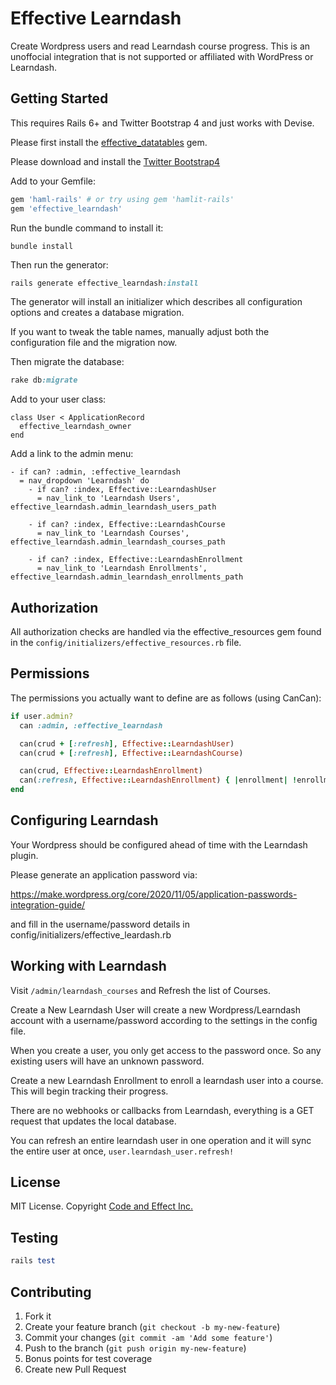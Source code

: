 # Effective Learndash

Create Wordpress users and read Learndash course progress. This is an unoffocial integration that is not supported or affiliated with WordPress or Learndash.

## Getting Started

This requires Rails 6+ and Twitter Bootstrap 4 and just works with Devise.

Please first install the [effective_datatables](https://github.com/code-and-effect/effective_datatables) gem.

Please download and install the [Twitter Bootstrap4](http://getbootstrap.com)

Add to your Gemfile:

```ruby
gem 'haml-rails' # or try using gem 'hamlit-rails'
gem 'effective_learndash'
```

Run the bundle command to install it:

```console
bundle install
```

Then run the generator:

```ruby
rails generate effective_learndash:install
```

The generator will install an initializer which describes all configuration options and creates a database migration.

If you want to tweak the table names, manually adjust both the configuration file and the migration now.

Then migrate the database:

```ruby
rake db:migrate
```

Add to your user class:

```
class User < ApplicationRecord
  effective_learndash_owner
end
```

Add a link to the admin menu:

```haml
- if can? :admin, :effective_learndash
  = nav_dropdown 'Learndash' do
    - if can? :index, Effective::LearndashUser
      = nav_link_to 'Learndash Users', effective_learndash.admin_learndash_users_path

    - if can? :index, Effective::LearndashCourse
      = nav_link_to 'Learndash Courses', effective_learndash.admin_learndash_courses_path

    - if can? :index, Effective::LearndashEnrollment
      = nav_link_to 'Learndash Enrollments', effective_learndash.admin_learndash_enrollments_path
```

## Authorization

All authorization checks are handled via the effective_resources gem found in the `config/initializers/effective_resources.rb` file.

## Permissions

The permissions you actually want to define are as follows (using CanCan):

```ruby
if user.admin?
  can :admin, :effective_learndash

  can(crud + [:refresh], Effective::LearndashUser)
  can(crud + [:refresh], Effective::LearndashCourse)

  can(crud, Effective::LearndashEnrollment)
  can(:refresh, Effective::LearndashEnrollment) { |enrollment| !enrollment.completed? }
end
```

## Configuring Learndash

Your Wordpress should be configured ahead of time with the Learndash plugin.

Please generate an application password via:

https://make.wordpress.org/core/2020/11/05/application-passwords-integration-guide/

and fill in the username/password details in config/initializers/effective_leardash.rb

## Working with Learndash

Visit `/admin/learndash_courses` and Refresh the list of Courses.

Create a New Learndash User will create a new Wordpress/Learndash account with a username/password according to the settings in the config file.

When you create a user, you only get access to the password once. So any existing users will have an unknown password.

Create a new Learndash Enrollment to enroll a learndash user into a course. This will begin tracking their progress.

There are no webhooks or callbacks from Learndash, everything is a GET request that updates the local database.

You can refresh an entire learndash user in one operation and it will sync the entire user at once, `user.learndash_user.refresh!`

## License

MIT License. Copyright [Code and Effect Inc.](http://www.codeandeffect.com/)

## Testing

```ruby
rails test
```

## Contributing

1. Fork it
2. Create your feature branch (`git checkout -b my-new-feature`)
3. Commit your changes (`git commit -am 'Add some feature'`)
4. Push to the branch (`git push origin my-new-feature`)
5. Bonus points for test coverage
6. Create new Pull Request
